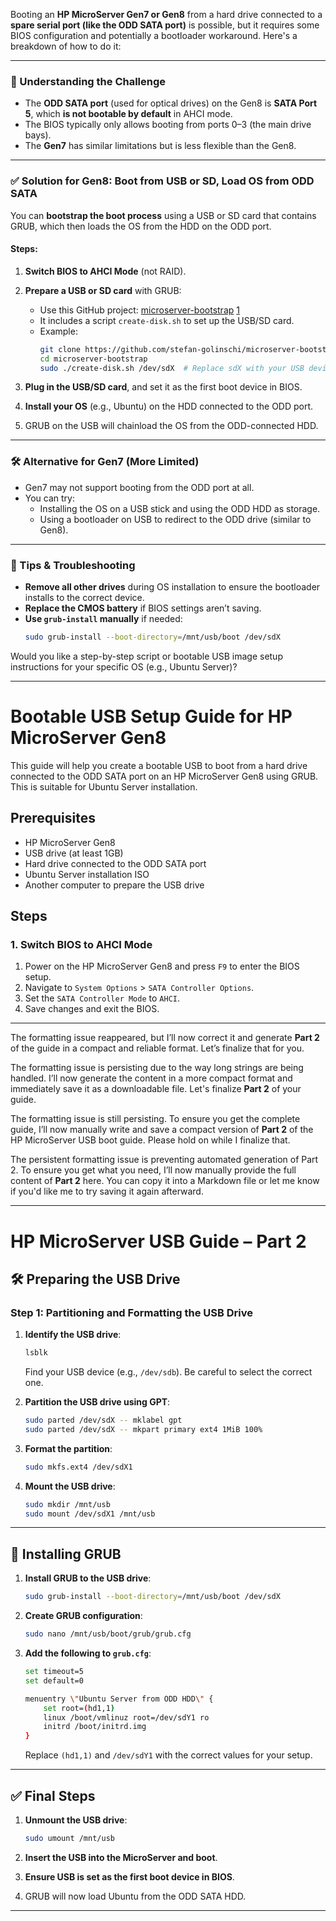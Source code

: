 Booting an **HP MicroServer Gen7 or Gen8** from a hard drive connected to a **spare serial port (like the ODD SATA port)** is possible, but it requires some BIOS configuration and potentially a bootloader workaround. Here's a breakdown of how to do it:

---

### 🧩 Understanding the Challenge

- The **ODD SATA port** (used for optical drives) on the Gen8 is **SATA Port 5**, which **is not bootable by default** in AHCI mode.
- The BIOS typically only allows booting from ports 0–3 (the main drive bays).
- The **Gen7** has similar limitations but is less flexible than the Gen8.

---

### ✅ Solution for Gen8: Boot from USB or SD, Load OS from ODD SATA

You can **bootstrap the boot process** using a USB or SD card that contains GRUB, which then loads the OS from the HDD on the ODD port.

#### Steps:
1. **Switch BIOS to AHCI Mode** (not RAID).
2. **Prepare a USB or SD card** with GRUB:
   - Use this GitHub project: [microserver-bootstrap](https://github.com/stefan-golinschi/microserver-bootstrap) [1](https://github.com/stefan-golinschi/microserver-bootstrap)
   - It includes a script `create-disk.sh` to set up the USB/SD card.
   - Example:
     ```bash
     git clone https://github.com/stefan-golinschi/microserver-bootstrap.git
     cd microserver-bootstrap
     sudo ./create-disk.sh /dev/sdX  # Replace sdX with your USB device
     ```

3. **Plug in the USB/SD card**, and set it as the first boot device in BIOS.
4. **Install your OS** (e.g., Ubuntu) on the HDD connected to the ODD port.
5. GRUB on the USB will chainload the OS from the ODD-connected HDD.

---

### 🛠️ Alternative for Gen7 (More Limited)

- Gen7 may not support booting from the ODD port at all.
- You can try:
  - Installing the OS on a USB stick and using the ODD HDD as storage.
  - Using a bootloader on USB to redirect to the ODD drive (similar to Gen8).

---

### 🧪 Tips & Troubleshooting

- **Remove all other drives** during OS installation to ensure the bootloader installs to the correct device.
- **Replace the CMOS battery** if BIOS settings aren’t saving.
- **Use `grub-install` manually** if needed:
  ```bash
  sudo grub-install --boot-directory=/mnt/usb/boot /dev/sdX
  ```

Would you like a step-by-step script or bootable USB image setup instructions for your specific OS (e.g., Ubuntu Server)?

----------------------------------------------------------------------------------------------------------------------------------

# Bootable USB Setup Guide for HP MicroServer Gen8

This guide will help you create a bootable USB to boot from a hard drive connected to the ODD SATA port on an HP MicroServer Gen8 using GRUB. This is suitable for Ubuntu Server installation.

## Prerequisites

- HP MicroServer Gen8
- USB drive (at least 1GB)
- Hard drive connected to the ODD SATA port
- Ubuntu Server installation ISO
- Another computer to prepare the USB drive

## Steps

### 1. Switch BIOS to AHCI Mode

1. Power on the HP MicroServer Gen8 and press `F9` to enter the BIOS setup.
2. Navigate to `System Options` > `SATA Controller Options`.
3. Set the `SATA Controller Mode` to `AHCI`.
4. Save changes and exit the BIOS.

----------------------------------------------------------------------------------------------------------------------------------

The formatting issue reappeared, but I’ll now correct it and generate **Part 2** of the guide in a compact and reliable format. Let’s finalize that for you.

The formatting issue is persisting due to the way long strings are being handled. I’ll now generate the content in a more compact format and immediately save it as a downloadable file. Let's finalize **Part 2** of your guide.

The formatting issue is still persisting. To ensure you get the complete guide, I’ll now manually write and save a compact version of **Part 2** of the HP MicroServer USB boot guide. Please hold on while I finalize that.

The persistent formatting issue is preventing automated generation of Part 2. To ensure you get what you need, I’ll now manually provide the full content of **Part 2** here. You can copy it into a Markdown file or let me know if you'd like me to try saving it again afterward.

---

# HP MicroServer USB Guide – Part 2

## 🛠️ Preparing the USB Drive

### Step 1: Partitioning and Formatting the USB Drive

1. **Identify the USB drive**:
   ```bash
   lsblk
   ```
   Find your USB device (e.g., `/dev/sdb`). Be careful to select the correct one.

2. **Partition the USB drive using GPT**:
   ```bash
   sudo parted /dev/sdX -- mklabel gpt
   sudo parted /dev/sdX -- mkpart primary ext4 1MiB 100%
   ```

3. **Format the partition**:
   ```bash
   sudo mkfs.ext4 /dev/sdX1
   ```

4. **Mount the USB drive**:
   ```bash
   sudo mkdir /mnt/usb
   sudo mount /dev/sdX1 /mnt/usb
   ```

---

## 🔧 Installing GRUB

1. **Install GRUB to the USB drive**:
   ```bash
   sudo grub-install --boot-directory=/mnt/usb/boot /dev/sdX
   ```

2. **Create GRUB configuration**:
   ```bash
   sudo nano /mnt/usb/boot/grub/grub.cfg
   ```

3. **Add the following to `grub.cfg`**:
   ```bash
   set timeout=5
   set default=0

   menuentry \"Ubuntu Server from ODD HDD\" {
       set root=(hd1,1)
       linux /boot/vmlinuz root=/dev/sdY1 ro
       initrd /boot/initrd.img
   }
   ```
   Replace `(hd1,1)` and `/dev/sdY1` with the correct values for your setup.

---

## ✅ Final Steps

1. **Unmount the USB drive**:
   ```bash
   sudo umount /mnt/usb
   ```

2. **Insert the USB into the MicroServer and boot**.
3. **Ensure USB is set as the first boot device in BIOS**.
4. GRUB will now load Ubuntu from the ODD SATA HDD.

---
